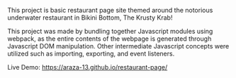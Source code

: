 This project is basic restaurant page site themed around the notorious underwater restaurant in Bikini Bottom, The Krusty Krab!

This project was made by bundling together Javascript modules using webpack, as the entire contents of the webpage is generated through Javascript DOM manipulation. Other intermediate Javascript concepts were utilized such as importing, exporting, and event listeners. 

Live Demo: https://araza-13.github.io/restaurant-page/